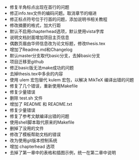 - 修复半角标点出现在首行的问题
- 修正info.tex文件的编码问题。取消章节的缩进
- 修正标点符号位于行首的问题，添加说明书相关教程
- 修改摘要的格式，加大行距
- 默认不启用chapterhead选项，默认使用vista字库
- 说明文档封面增加项目主页信息
- 偶数页眉由华师信息改为论文标题，修改thesis.tex
- 增加了Readme.md和Changelog
- 默认master分支取代basic分支，去掉basic分支
- 项目迁移至github
- 修正basic版无法make成功的问题
- 去掉thesis.tex中多余的内容
- 使用 ulem 宏包替代 kulem 宏包，以解决 MikTeX 编译出错的问题
- 修复了几个错误，重新使用Makefile
- 修复少量错误
- 删除 test.sh 文件
- 增加了 README 和 README.txt
- 修复少量错误
- 修复了参考文献编译出错的问题
- 使用shell脚本取代原来的Makefile
- 删掉了没用的文件
- 修改了模板帮助文档的错误
- 改为使用git版本控制系统
- 增加 chapterhead 选项
- 去掉了第一章中的表格和插图示例，统一在第二章中说明
